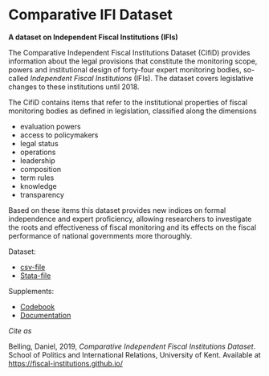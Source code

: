 # Comparative IFI Dataset

**A dataset on Independent Fiscal Institutions (IFIs)**

The Comparative Independent Fiscal Institutions Dataset (CifiD) provides information about the legal provisions that constitute the monitoring scope, powers and institutional design of forty-four expert monitoring bodies, so-called *Independent Fiscal Institutions* (IFIs). The dataset covers legislative changes to these institutions until 2018.

The CifiD contains items that refer to the institutional properties of fiscal monitoring bodies as defined in legislation, classified along the dimensions

* evaluation powers
* access to policymakers
* legal status
* operations
* leadership
* composition
* term rules
* knowledge
* transparency

Based on these items this dataset provides new indices on formal independence and expert proficiency, allowing researchers to investigate the roots and effectiveness of fiscal monitoring and its effects on the fiscal performance of national governments more thoroughly.

Dataset:
* [csv-file](https://github.com/fiscal-institutions/fiscal-institutions.github.io/blob/master/CifiD%20Dataset.csv)
* [Stata-file](https://github.com/fiscal-institutions/fiscal-institutions.github.io/blob/master/CifiD%20Dataset.dta)

Supplements:
* [Codebook](https://github.com/fiscal-institutions/fiscal-institutions.github.io/blob/master/CifiD%20Codebook.pdf)
* [Documentation](https://github.com/fiscal-institutions/fiscal-institutions.github.io/blob/master/CifiD%20Documentation.pdf)


*Cite as*

Belling, Daniel, 2019, *Comparative Independent Fiscal Institutions Dataset*.
School of Politics and International Relations, University of Kent. Available at
https://fiscal-institutions.github.io/
